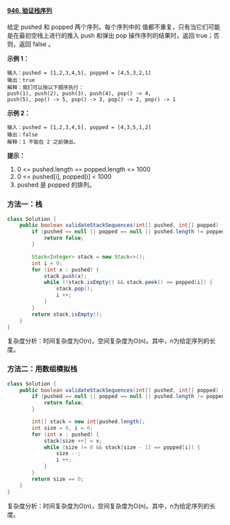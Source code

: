#### [946. 验证栈序列](https://leetcode-cn.com/problems/validate-stack-sequences/)

给定 pushed 和 popped 两个序列，每个序列中的 值都不重复，只有当它们可能是在最初空栈上进行的推入 push 和弹出 pop 操作序列的结果时，返回 true；否则，返回 false 。

**示例 1：**

```
输入：pushed = [1,2,3,4,5], popped = [4,5,3,2,1]
输出：true
解释：我们可以按以下顺序执行：
push(1), push(2), push(3), push(4), pop() -> 4,
push(5), pop() -> 5, pop() -> 3, pop() -> 2, pop() -> 1
```

**示例 2：**

```
输入：pushed = [1,2,3,4,5], popped = [4,3,5,1,2]
输出：false
解释：1 不能在 2 之前弹出。
```

**提示：**

1. 0 <= pushed.length == popped.length <= 1000
2. 0 <= pushed[i], popped[i] < 1000
3. pushed 是 popped 的排列。

### 方法一：栈

```java
class Solution {
    public boolean validateStackSequences(int[] pushed, int[] popped) {
        if (pushed == null || popped == null || pushed.length != popped.length) {
            return false;
        }

        Stack<Integer> stack = new Stack<>();
        int i = 0;
        for (int x : pushed) {
            stack.push(x);
            while (!stack.isEmpty() && stack.peek() == popped[i]) {
                stack.pop();
                i ++;
            }
        }
        return stack.isEmpty();
    }
}
```

复杂度分析：时间复杂度为O(n)，空间复杂度为O(n)。其中，n为给定序列的长度。

### 方法二：用数组模拟栈

```java
class Solution {
    public boolean validateStackSequences(int[] pushed, int[] popped) {
        if (pushed == null || popped == null || pushed.length != popped.length) {
            return false;
        }

        int[] stack = new int[pushed.length];
        int size = 0, i = 0;
        for (int x : pushed) {
            stack[size ++] = x;
            while (size != 0 && stack[size - 1] == popped[i]) {
                size --;
                i ++;
            }
        }
        return size == 0;
    }
}
```

复杂度分析：时间复杂度为O(n)，空间复杂度为O(n)。其中，n为给定序列的长度。